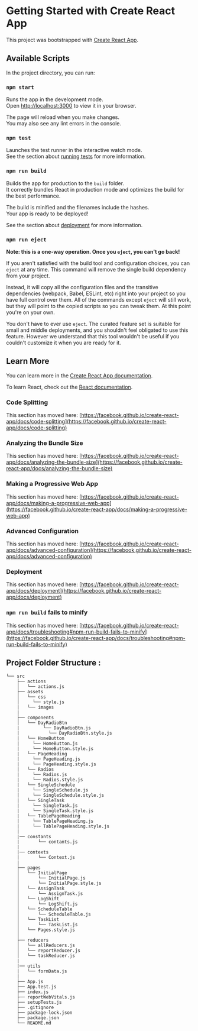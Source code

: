 # Getting Started with Create React App

This project was bootstrapped with [Create React App](https://github.com/facebook/create-react-app).

## Available Scripts

In the project directory, you can run:

### `npm start`

Runs the app in the development mode.\
Open [http://localhost:3000](http://localhost:3000) to view it in your browser.

The page will reload when you make changes.\
You may also see any lint errors in the console.

### `npm test`

Launches the test runner in the interactive watch mode.\
See the section about [running tests](https://facebook.github.io/create-react-app/docs/running-tests) for more information.

### `npm run build`

Builds the app for production to the `build` folder.\
It correctly bundles React in production mode and optimizes the build for the best performance.

The build is minified and the filenames include the hashes.\
Your app is ready to be deployed!

See the section about [deployment](https://facebook.github.io/create-react-app/docs/deployment) for more information.

### `npm run eject`

**Note: this is a one-way operation. Once you `eject`, you can't go back!**

If you aren't satisfied with the build tool and configuration choices, you can `eject` at any time. This command will remove the single build dependency from your project.

Instead, it will copy all the configuration files and the transitive dependencies (webpack, Babel, ESLint, etc) right into your project so you have full control over them. All of the commands except `eject` will still work, but they will point to the copied scripts so you can tweak them. At this point you're on your own.

You don't have to ever use `eject`. The curated feature set is suitable for small and middle deployments, and you shouldn't feel obligated to use this feature. However we understand that this tool wouldn't be useful if you couldn't customize it when you are ready for it.

## Learn More

You can learn more in the [Create React App documentation](https://facebook.github.io/create-react-app/docs/getting-started).

To learn React, check out the [React documentation](https://reactjs.org/).

### Code Splitting

This section has moved here: [https://facebook.github.io/create-react-app/docs/code-splitting](https://facebook.github.io/create-react-app/docs/code-splitting)

### Analyzing the Bundle Size

This section has moved here: [https://facebook.github.io/create-react-app/docs/analyzing-the-bundle-size](https://facebook.github.io/create-react-app/docs/analyzing-the-bundle-size)

### Making a Progressive Web App

This section has moved here: [https://facebook.github.io/create-react-app/docs/making-a-progressive-web-app](https://facebook.github.io/create-react-app/docs/making-a-progressive-web-app)

### Advanced Configuration

This section has moved here: [https://facebook.github.io/create-react-app/docs/advanced-configuration](https://facebook.github.io/create-react-app/docs/advanced-configuration)

### Deployment

This section has moved here: [https://facebook.github.io/create-react-app/docs/deployment](https://facebook.github.io/create-react-app/docs/deployment)

### `npm run build` fails to minify

This section has moved here: [https://facebook.github.io/create-react-app/docs/troubleshooting#npm-run-build-fails-to-minify](https://facebook.github.io/create-react-app/docs/troubleshooting#npm-run-build-fails-to-minify)

## Project Folder Structure :
```
└── src
    ├── actions
    │   └── actions.js
    ├── assets
    │   └── css
    │     └── style.js
    |   └── images
    |
    ├── components
    │   └── DayRadioBtn
    |         └── DayRadioBtn.js
    |           └── DayRadioBtn.style.js
    |   └── HomeButton
    |     └── HomeButton.js
    |     └── HomeButton.style.js
    |   └── PageHeading
    |     └── PageHeading.js
    |     └── PageHeading.style.js
    |   └── Radios
    |     └── Radios.js
    |     └── Radios.style.js
    |   └── SingleSchedule
    |     └── SingleSchedule.js
    |     └── SingleSchedule.style.js
    |   └── SingleTask
    |     └── SingleTask.js
    |     └── SingleTask.style.js
    |   └── TablePageHeading
    |     └── TablePageHeading.js
    |     └── TablePageHeading.style.js
    |
    |── constants
    |       └── contants.js
    |
    |── contexts
    |       └── Context.js
    |
    ├── pages
    │   └── InitialPage
    │       └── InitialPage.js
    │       └── InitialPage.style.js
    │   └── AssignTask
    │       └── AssignTask.js
    │   └── LogShift
    │       └── LogShift.js
    │   └── ScheduleTable
    │       └── ScheduleTable.js
    │   └── TaskList
    │       └── TaskList.js
    │   └── Pages.style.js
    │
    ├── reducers
    │   └── allReducers.js
    │   └── reportReducer.js
    │   └── taskReducer.js
    |
    |── utils
    |   └── formData.js
    |
    ├── App.js
    ├── App.test.js
    ├── index.js
    ├── reportWebVitals.js
    ├── setupTests.js
    ├── .gitignore
    ├── package-lock.json
    ├── package.json
    └── README.md
```